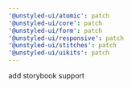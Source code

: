 ```yaml
---
'@unstyled-ui/atomic': patch
'@unstyled-ui/core': patch
'@unstyled-ui/form': patch
'@unstyled-ui/responsive': patch
'@unstyled-ui/stitches': patch
'@unstyled-ui/uikits': patch
---
```


add storybook support
